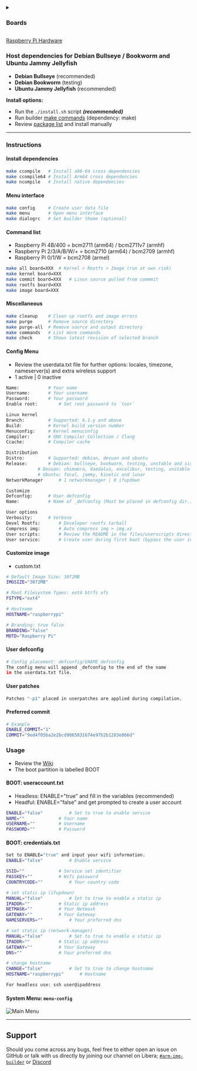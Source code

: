 <details>
<summary><h3>Boards</h3></summary>

```py
Raspberry Pi Zero/W/1		bcm2708 / ARMEL
Raspberry Pi Zero/W/2/3		bcm2709 / ARMHF
Raspberry Pi Zero/W/2/3		bcm2710 / ARM64
Raspberry Pi 4/400		bcm2711 / ARM64
Raspberry Pi 4/400		bcm2711v7 / ARMHF
Raspberry Pi 5			bcm2712 / ARM64
```
</details>

[Raspberry Pi Hardware](https://www.raspberrypi.org/documentation/hardware/raspberrypi)

### Host dependencies for Debian Bullseye / Bookworm and Ubuntu Jammy Jellyfish
* **Debian Bullseye** (recommended)
* **Debian Bookworm** (testing)
* **Ubuntu Jammy Jellyfish** (recommended)

**Install options:**
* Run the `./install.sh` script ***(recommended)***
* Run builder [make commands](https://github.com/pyavitz/rpi-img-builder#install-dependencies) (dependency: make)
* Review [package list](https://raw.githubusercontent.com/pyavitz/rpi-img-builder/master/lib/.package.list) and install manually

---

### Instructions
#### Install dependencies

```sh
make ccompile	# Install x86-64 cross dependencies
make ccompile64	# Install Arm64 cross dependencies
make ncompile	# Install native dependencies
```

#### Menu interface

```sh
make config     # Create user data file
make menu       # Open menu interface
make dialogrc   # Set builder theme (optional)
```

#### Command list
* Raspberry Pi 4B/400 = bcm2711 (arm64) / bcm2711v7 (armhf)
* Raspberry Pi 2/3/A/B/W/+ = bcm2710 (arm64) / bcm2709 (armhf)
* Raspberry Pi 0/1/W = bcm2708 (armel)

```sh
make all board=XXX	# Kernel > Rootfs > Image (run at own risk)
make kernel board=XXX
make commit board=XXX	# Linux source pulled from commmit
make rootfs board=XXX
make image board=XXX
```

#### Miscellaneous

```sh
make cleanup    # Clean up rootfs and image errors
make purge      # Remove source directory
make purge-all  # Remove source and output directory
make commands   # List more commands
make check      # Shows latest revision of selected branch
```

#### Config Menu
* Review the userdata.txt file for further options: locales, timezone, nameserver(s) and extra wireless support
* 1 active | 0 inactive
```sh
Name:			# Your name
Username:		# Your username
Password:		# Your password
Enable root:		# Set root password to `toor`

Linux kernel
Branch:			# Supported: 6.1.y and above
Build:			# Kernel build version number
Menuconfig:		# Kernel menuconfig
Compiler:		# GNU Compiler Collection / Clang
Ccache:			# Compiler cache

Distribution
Distro:			# Supported: debian, devuan and ubuntu
Release:		# Debian: bullseye, bookworm, testing, unstable and sid
			# Devuan: chimaera, daedalus, excalibur, testing, unstable and ceres
			# Ubuntu: focal, jammy, kinetic and lunar
NetworkManager		# 1 networkmanager | 0 ifupdown

Customize
Defconfig:		# User defconfig
Name:			# Name of _defconfig (Must be placed in defconfig dir.)

User options
Verbosity:		# Verbose
Devel Rootfs:		# Developer rootfs tarball
Compress img:		# Auto compress img > img.xz
User scripts:		# Review the README in the files/userscripts directory
User service:		# Create user during first boot (bypass the user information above)
```

#### Customize image
* custom.txt
```sh
# Default Image Size: 3072MB
IMGSIZE="3072MB"

# Root Filesystem Types: ext4 btrfs xfs
FSTYPE="ext4"

# Hostname
HOSTNAME="raspberrypi"

# Branding: true false
BRANDING="false"
MOTD="Raspberry Pi"
```

#### User defconfig
```sh
# Config placement: defconfig/$NAME_defconfig
The config menu will append _defconfig to the end of the name
in the userdata.txt file.
```

#### User patches

```sh
Patches "-p1" placed in userpatches are applied during compilation.
```

#### Preferred commit
```sh
# Example
ENABLE_COMMIT="1"
COMMIT="9ed4f05ba2e2bcd9065831674e97b2b1283e866d"
```

### Usage
* Review the [Wiki](https://github.com/pyavitz/rpi-img-builder/wiki/Options-&-Scripts)
* The boot partition is labelled BOOT
#### BOOT: useraccount.txt
* Headless: ENABLE="true" and fill in the variables (recommended)
* Headful: ENABLE="false" and get prompted to create a user account
```sh
ENABLE="false"			# Set to true to enable service
NAME=""				# Your name
USERNAME=""			# Username
PASSWORD=""			# Password
```

#### BOOT: credentials.txt
```sh
Set to ENABLE="true" and input your wifi information.
ENABLE="false"			# Enable service

SSID=""				# Service set identifier
PASSKEY=""			# Wifi password
COUNTRYCODE=""			# Your country code

# set static ip (ifupdown)
MANUAL="false"			# Set to true to enable a static ip
IPADDR=""			# Static ip address
NETMASK=""			# Your Netmask
GATEWAY=""			# Your Gateway
NAMESERVERS=""			# Your preferred dns

# set static ip (network-manager)
MANUAL="false"			# Set to true to enable a static ip
IPADDR=""			# Static ip address
GATEWAY=""			# Your Gateway
DNS=""				# Your preferred dns

# change hostname
CHANGE="false"			# Set to true to change hostname
HOSTNAME="raspberrypi"		# Hostname

For headless use: ssh user@ipaddress
```
#### System Menu: `menu-config`
<img src="https://i.imgur.com/5zyY8uI.png" alt="Main Menu" />

---

## Support

Should you come across any bugs, feel free to either open an issue on GitHub or talk with us directly by joining our channel on Libera; [`#arm-img-builder`](irc://irc.libera.chat/#arm-img-builder) or [Discord](https://discord.gg/mypJ7NW8BG)
